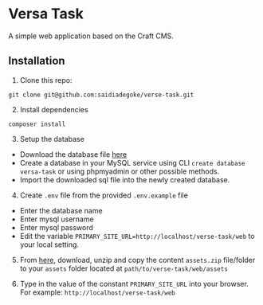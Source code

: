 # Versa Task
A simple web application based on the Craft CMS.

## Installation
1. Clone this repo:
```
git clone git@github.com:saidiadegoke/verse-task.git
```

2. Install dependencies
```
composer install
```

3. Setup the database
* Download the database file [here](https://github.com/saidiadegoke/verse-task/blob/880cfca1559947a130eabf6ae1dc8af2be879e53/assets.zip?raw=true)
* Create a database in your MySQL service using CLI `create database versa-task` or using phpmyadmin or other possible methods.
* Import the downloaded sql file into the newly created database.

4. Create `.env` file from the provided `.env.example` file
* Enter the database name
* Enter mysql username
* Enter mysql password
* Edit the variable `PRIMARY_SITE_URL=http://localhost/verse-task/web` to your local setting.

5. From [here](https://raw.githubusercontent.com/saidiadegoke/verse-task/880cfca1559947a130eabf6ae1dc8af2be879e53/verse-task.sql), download, unzip and copy the content `assets.zip` file/folder to your `assets` folder located at `path/to/verse-task/web/assets`

6. Type in the value of the constant `PRIMARY_SITE_URL` into your browser. For example: `http://localhost/verse-task/web`
